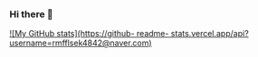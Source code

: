 ### Hi there 👋

<!--
**KYEONGSEOKING/KYEONGSEOKING** is a ✨ _special_ ✨ repository because its `README.md` (this file) appears on your GitHub profile.

Here are some ideas to get you started:

- 🔭 I’m currently working on ...
- 🌱 I’m currently learning ...
- 👯 I’m looking to collaborate on ...
- 🤔 I’m looking for help with ...
- 💬 Ask me about ...
- 📫 How to reach me: ...
- 😄 Pronouns: ...
- ⚡ Fun fact: ...
-->
[![My GitHub stats](https://github-
readme-
stats.vercel.app/api?username=rmfflsek4842@naver.com)](https://github.com/rmfflsek4842@naver.com/github-readme-stats)
